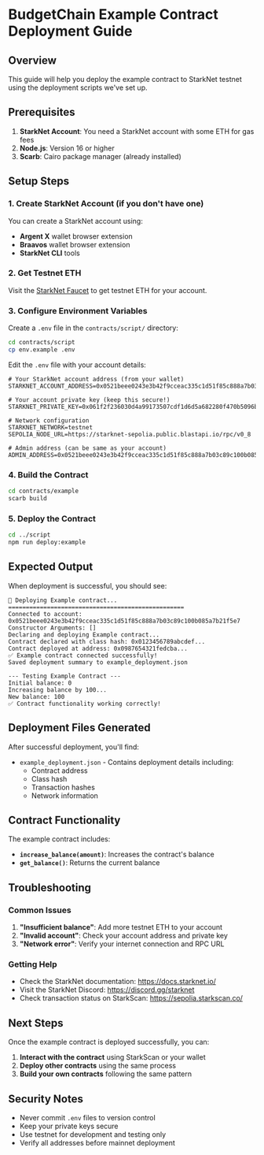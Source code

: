 # BudgetChain Example Contract Deployment Guide

## Overview

This guide will help you deploy the example contract to StarkNet testnet using the deployment scripts we've set up.

## Prerequisites

1. **StarkNet Account**: You need a StarkNet account with some ETH for gas fees
2. **Node.js**: Version 16 or higher
3. **Scarb**: Cairo package manager (already installed)

## Setup Steps

### 1. Create StarkNet Account (if you don't have one)

You can create a StarkNet account using:
- **Argent X** wallet browser extension
- **Braavos** wallet browser extension
- **StarkNet CLI** tools

### 2. Get Testnet ETH

Visit the [StarkNet Faucet](https://starknet-faucet.vercel.app/) to get testnet ETH for your account.

### 3. Configure Environment Variables

Create a `.env` file in the `contracts/script/` directory:

```bash
cd contracts/script
cp env.example .env
```

Edit the `.env` file with your account details:

```env
# Your StarkNet account address (from your wallet)
STARKNET_ACCOUNT_ADDRESS=0x0521beee0243e3b42f9cceac335c1d51f85c888a7b03c89c100b085a7b21f5e7

# Your account private key (keep this secure!)
STARKNET_PRIVATE_KEY=0x061f2f236030d4a99173507cdf1d6d5a682280f470b5096b70be485bf0f6d455

# Network configuration
STARKNET_NETWORK=testnet
SEPOLIA_NODE_URL=https://starknet-sepolia.public.blastapi.io/rpc/v0_8

# Admin address (can be same as your account)
ADMIN_ADDRESS=0x0521beee0243e3b42f9cceac335c1d51f85c888a7b03c89c100b085a7b21f5e7
```

### 4. Build the Contract

```bash
cd contracts/example
scarb build
```

### 5. Deploy the Contract

```bash
cd ../script
npm run deploy:example
```

## Expected Output

When deployment is successful, you should see:

```
🚀 Deploying Example contract...
==================================================
Connected to account: 0x0521beee0243e3b42f9cceac335c1d51f85c888a7b03c89c100b085a7b21f5e7
Constructor Arguments: []
Declaring and deploying Example contract...
Contract declared with class hash: 0x0123456789abcdef...
Contract deployed at address: 0x0987654321fedcba...
✅ Example contract connected successfully!
Saved deployment summary to example_deployment.json

--- Testing Example Contract ---
Initial balance: 0
Increasing balance by 100...
New balance: 100
✅ Contract functionality working correctly!
```

## Deployment Files Generated

After successful deployment, you'll find:

- `example_deployment.json` - Contains deployment details including:
  - Contract address
  - Class hash
  - Transaction hashes
  - Network information

## Contract Functionality

The example contract includes:

- **`increase_balance(amount)`**: Increases the contract's balance
- **`get_balance()`**: Returns the current balance

## Troubleshooting

### Common Issues

1. **"Insufficient balance"**: Add more testnet ETH to your account
2. **"Invalid account"**: Check your account address and private key
3. **"Network error"**: Verify your internet connection and RPC URL

### Getting Help

- Check the StarkNet documentation: https://docs.starknet.io/
- Visit the StarkNet Discord: https://discord.gg/starknet
- Check transaction status on StarkScan: https://sepolia.starkscan.co/

## Next Steps

Once the example contract is deployed successfully, you can:

1. **Interact with the contract** using StarkScan or your wallet
2. **Deploy other contracts** using the same process
3. **Build your own contracts** following the same pattern

## Security Notes

- Never commit `.env` files to version control
- Keep your private keys secure
- Use testnet for development and testing only
- Verify all addresses before mainnet deployment

